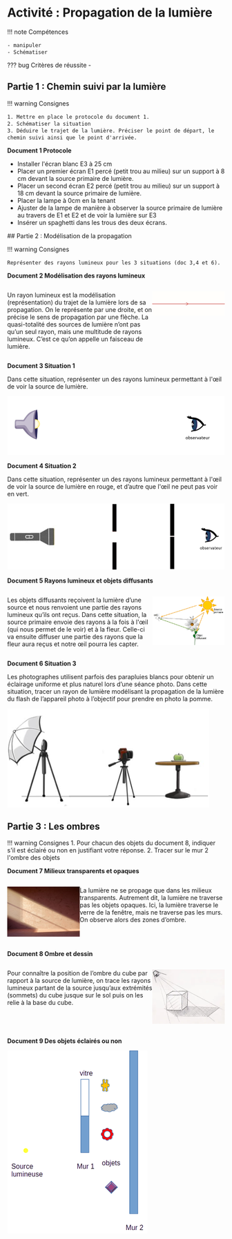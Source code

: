 # Activité : Propagation de la lumière 

!!! note Compétences

    - manipuler
    - Schématiser


    
??? bug Critères de réussite
    - 


## Partie 1 : Chemin suivi par la lumière

!!! warning Consignes

    1. Mettre en place le protocole du document 1.
    2. Schématiser la situation
    3. Déduire le trajet de la lumière. Préciser le point de départ, le chemin suivi ainsi que le point d'arrivée. 


**Document 1 Protocole**

- Installer l'écran blanc E3 à 25 cm 
- Placer un  premier écran E1 percé (petit trou au milieu) sur un support à 8 cm devant la source primaire de lumière.
- Placer un  second écran E2 percé (petit trou au milieu) sur un support à 18 cm devant la source primaire de lumière.
- Placer la lampe à 0cm en la tenant 
- Ajuster de la lampe de manière à observer la source primaire de lumière au travers de E1 et E2 et de voir la lumière sur E3
- Insérer un spaghetti dans les trous des deux écrans.





## Partie 2 : Modélisation de la propagation



!!! warning Consignes

    Représenter des rayons lumineux pour les 3 situations (doc 3,4 et 6). 

**Document 2 Modélisation des rayons lumineux**

<div markdown style="display:flex; flex-direction:row;">
<div markdown style="display:flex; flex: 2 1 0; flex-direction:row;">


Un rayon lumineux est la modélisation (représentation) du trajet de la lumière lors de sa propagation. 
On le représente par une droite, et on précise le sens de propagation par une flèche.
La quasi-totalité des sources de lumière n’ont pas qu’un seul rayon, mais une multitude de rayons lumineux. C’est ce qu’on appelle un faisceau de lumière. 
</div>
<div markdown style="display:flex; flex: 1 1 0; flex-direction:row;">

![](pictures/schemaRayonLumiere.png)
</div>
</div>

**Document 3 Situation 1**

Dans cette situation, représenter un des rayons lumineux permettant à l'œil de voir la source de lumière.

![Situation 1 ](pictures/situation1.png)


**Document 4 Situation 2**


Dans cette situation, représenter un des rayons lumineux permettant à l'œil de voir la source de lumière en rouge, et d’autre que l'œil ne peut pas voir en vert.

![Situation 2](pictures/situation2.png)

**Document 5 Rayons lumineux et objets diffusants**

<div markdown style="display:flex; flex-direction:row;">
<div markdown style="display:flex; flex: 2 1 0; flex-direction:row;">

Les objets diffusants reçoivent la lumière d’une source et nous renvoient une partie des rayons lumineux qu’ils ont reçus. 
Dans cette situation, la source primaire envoie des rayons à la fois à l'œil (qui nous permet de le voir) et à la fleur. Celle-ci va ensuite diffuser une partie des rayons que la fleur aura reçus et notre œil pourra les capter. 

</div>
<div markdown style="display:flex; flex: 1 1 0; flex-direction:row;">

![](pictures/objDiffuRayons.png)

</div>
</div>

**Document 6 Situation 3**

Les photographes utilisent parfois des parapluies blancs pour obtenir un éclairage uniforme et plus naturel lors d’une séance photo. 
Dans cette situation, tracer un rayon de lumière modélisant la propagation de la lumière du flash de l’appareil photo à l’objectif pour prendre en photo la pomme.  

![situation 3](pictures/situation3.png)
 


## Partie 3 : Les ombres


!!! warning Consignes
    1. Pour chacun des objets du document 8, indiquer s'il est éclairé ou non en justifiant votre réponse.
    2. Tracer sur le mur 2 l'ombre des objets 

**Document 7 Milieux transparents et opaques**

<div markdown style="display:flex; flex-direction:row;">
<div markdown style="display:flex; flex: 1 1 0; flex-direction:row;">

![](pictures/ombres.png)

</div>
<div markdown style="display:flex; flex: 2 1 0; flex-direction:row;">

La lumière ne se propage que dans les milieux transparents. Autrement dit, la lumière ne traverse pas les objets opaques. 
Ici, la lumière traverse le verre de la fenêtre, mais ne traverse pas les murs. On observe alors des zones d’ombre.

</div>
</div>


**Document 8 Ombre et dessin**

<div markdown style="display:flex; flex-direction:row;">
<div markdown style="display:flex; flex: 2 1 0; flex-direction:row;">

Pour connaître la position de l’ombre du cube par rapport à la source de lumière, on trace les rayons lumineux partant de la source jusqu’aux extrémités (sommets) du cube jusque sur le sol puis on les relie à la base du cube. 

</div>
<div markdown style="display:flex; flex: 1 1 0; flex-direction:row;">

![](pictures/dessinOmbres.png)

</div>
</div>

**Document 9 Des objets éclairés ou non**

![](pictures/ombresObjets.png)
